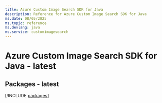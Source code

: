 ```yaml
---
title: Azure Custom Image Search SDK for Java
description: Reference for Azure Custom Image Search SDK for Java
ms.date: 08/05/2025
ms.topic: reference
ms.devlang: java
ms.service: customimagesearch
---
```

# Azure Custom Image Search SDK for Java - latest
## Packages - latest
[!INCLUDE [packages](custom-image-search-index.md)]